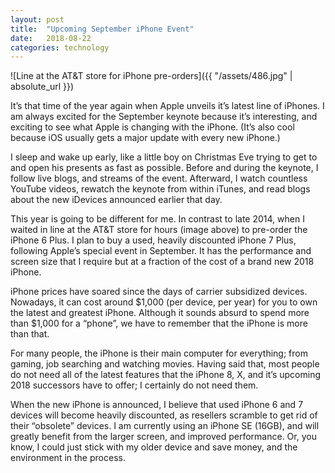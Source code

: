 ```yaml
---
layout: post
title:  "Upcoming September iPhone Event"
date:   2018-08-22
categories: technology
---
```

![Line at the AT&T store for iPhone pre-orders]({{ "/assets/486.jpg" | absolute_url }})

It’s that time of the year again when Apple unveils it’s latest line of iPhones. I am always excited for the September keynote because it’s interesting, and exciting to see what Apple is changing with the iPhone. (It’s also cool because iOS usually gets a major update with every new iPhone.)

I sleep and wake up early, like a little boy on Christmas Eve trying to get to and open his presents as fast as possible. Before and during the keynote, I follow live blogs, and streams of the event. Afterward, I watch countless YouTube videos, rewatch the keynote from within iTunes, and read blogs about the new iDevices announced earlier that day.

This year is going to be different for me. In contrast to late 2014, when I waited in line at the AT&T store for hours (image above) to pre-order the iPhone 6 Plus. I plan to buy a used, heavily discounted iPhone 7 Plus, following Apple’s special event in September. It has the performance and screen size that I require but at a fraction of the cost of a brand new 2018 iPhone.

iPhone prices have soared since the days of carrier subsidized devices. Nowadays, it can cost around $1,000 (per device, per year) for you to own the latest and greatest iPhone. Although it sounds absurd to spend more than $1,000 for a “phone”, we have to remember that the iPhone is more than that.

For many people, the iPhone is their main computer for everything; from gaming, job searching and watching movies. Having said that, most people do not need all of the latest features that the iPhone 8, X, and it’s upcoming 2018 successors have to offer; I certainly do not need them.

When the new iPhone is announced, I believe that used iPhone 6 and 7 devices will become heavily discounted, as resellers scramble to get rid of their “obsolete” devices. I am currently using an iPhone SE (16GB), and will greatly benefit from the larger screen, and improved performance. Or, you know, I could just stick with my older device and save money, and the environment in the process.